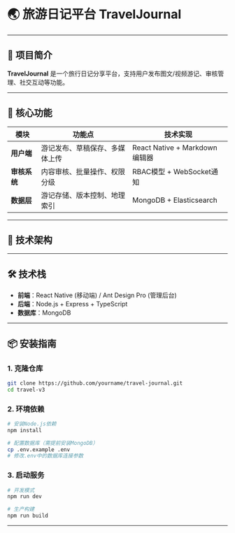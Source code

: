 # 🌏 旅游日记平台 TravelJournal
---

## 📌 项目简介  
**TravelJournal** 是一个旅行日记分享平台，支持用户发布图文/视频游记、审核管理、社交互动等功能。

---

## 🚀 核心功能  
| 模块 | 功能点 | 技术实现 |
|------|--------|----------|
| **用户端** | 游记发布、草稿保存、多媒体上传 | React Native + Markdown编辑器 |
| **审核系统** | 内容审核、批量操作、权限分级 | RBAC模型 + WebSocket通知 |
| **数据层** | 游记存储、版本控制、地理索引 | MongoDB + Elasticsearch |

---

## 🧰 技术架构  

---

## 🛠️ 技术栈  
- **前端**：React Native (移动端) / Ant Design Pro (管理后台)
- **后端**：Node.js + Express + TypeScript
- **数据库**：MongoDB 

---

## 📦 安装指南  

### 1. 克隆仓库  
```bash
git clone https://github.com/yourname/travel-journal.git
cd travel-v3
```

### 2. 环境依赖  
```bash
# 安装Node.js依赖
npm install

# 配置数据库（需提前安装MongoDB）
cp .env.example .env
# 修改.env中的数据库连接参数
```

### 3. 启动服务  
```bash
# 开发模式
npm run dev

# 生产构建
npm run build
```

---
